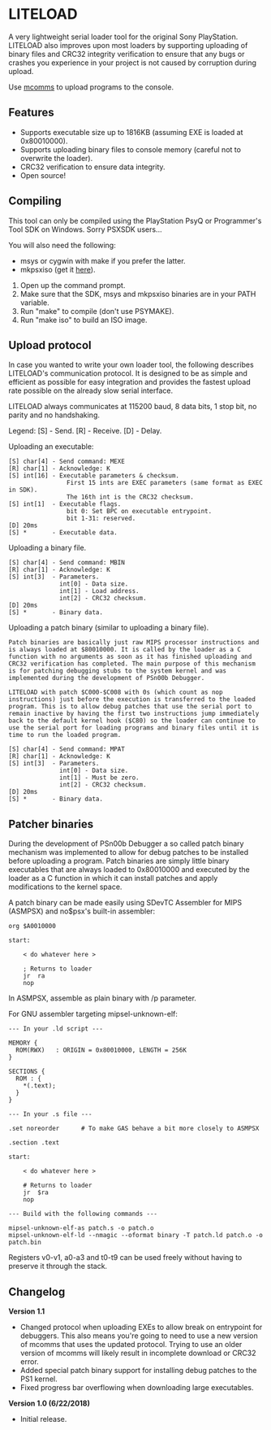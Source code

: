 # LITELOAD
A very lightweight serial loader tool for the original Sony PlayStation. LITELOAD also improves upon most loaders by supporting uploading of binary files and CRC32 integrity verification to ensure that any bugs or crashes you experience in your project is not caused by corruption during upload.

Use [mcomms](https://github.com/Lameguy64/mcomms) to upload programs to the console.

## Features
* Supports executable size up to 1816KB (assuming EXE is loaded at 0x80010000).
* Supports uploading binary files to console memory (careful not to overwrite the loader).
* CRC32 verification to ensure data integrity.
* Open source!

## Compiling
This tool can only be compiled using the PlayStation PsyQ or Programmer's Tool SDK on Windows. Sorry PSXSDK users...

You will also need the following:
* msys or cygwin with make if you prefer the latter.
* mkpsxiso (get it [here](https://github.com/Lameguy64/mkpsxiso)).

1. Open up the command prompt.
2. Make sure that the SDK, msys and mkpsxiso binaries are in your PATH variable.
3. Run "make" to compile (don't use PSYMAKE).
4. Run "make iso" to build an ISO image.

## Upload protocol
In case you wanted to write your own loader tool, the following describes LITELOAD's communication protocol. It is designed to be as simple and efficient as possible for easy integration and provides the fastest upload rate possible on the already slow serial interface.

LITELOAD always communicates at 115200 baud, 8 data bits, 1 stop bit, no parity and no handshaking.

Legend:
	[S] - Send.
	[R] - Receive.
	[D] - Delay.

Uploading an executable:

	[S] char[4] - Send command: MEXE
	[R] char[1] - Acknowledge: K
	[S] int[16] - Executable parameters & checksum.
					First 15 ints are EXEC parameters (same format as EXEC in SDK).
					The 16th int is the CRC32 checksum.
	[S] int[1]	- Executable flags.
					bit 0: Set BPC on executable entrypoint.
					bit 1-31: reserved.
	[D] 20ms
	[S] *       - Executable data.
	
Uploading a binary file.

	[S] char[4] - Send command: MBIN
	[R] char[1] - Acknowledge: K
	[S] int[3]  - Parameters.
				  int[0] - Data size.
				  int[1] - Load address.
				  int[2] - CRC32 checksum.
	[D] 20ms
	[S] *       - Binary data.
	
Uploading a patch binary (similar to uploading a binary file).

	Patch binaries are basically just raw MIPS processor instructions and is always loaded at $80010000. It is called by the loader as a C function with no arguments as soon as it has finished uploading and CRC32 verification has completed. The main purpose of this mechanism is for patching debugging stubs to the system kernel and was implemented during the development of PSn00b Debugger.
	
	LITELOAD with patch $C000-$C008 with 0s (which count as nop instructions) just before the execution is transferred to the loaded program. This is to allow debug patches that use the serial port to remain inactive by having the first two instructions jump immediately back to the default kernel hook ($C80) so the loader can continue to use the serial port for loading programs and binary files until it is time to run the loaded program.

	[S] char[4] - Send command: MPAT
	[R] char[1] - Acknowledge: K
	[S] int[3]  - Parameters.
				  int[0] - Data size.
				  int[1] - Must be zero.
				  int[2] - CRC32 checksum.
	[D] 20ms
	[S] *       - Binary data.

	
## Patcher binaries
During the development of PSn00b Debugger a so called patch binary mechanism was implemented to allow for debug patches to be installed before uploading a program. Patch binaries are simply little binary executables that are always loaded to 0x80010000 and executed by the loader as a C function in which it can install patches and apply modifications to the kernel space.

A patch binary can be made easily using SDevTC Assembler for MIPS (ASMPSX) and no$psx's built-in assembler:
```
org $A0010000

start:

	< do whatever here >
	
	; Returns to loader
	jr	ra
	nop
```
In ASMPSX, assemble as plain binary with /p parameter.

For GNU assembler targeting mipsel-unknown-elf:
```
--- In your .ld script ---

MEMORY {
  ROM(RWX)   : ORIGIN = 0x80010000, LENGTH = 256K
}

SECTIONS {
  ROM : {
    *(.text);
  }
}

--- In your .s file ---

.set noreorder		# To make GAS behave a bit more closely to ASMPSX

.section .text

start:

	< do whatever here >
	
	# Returns to loader
	jr	$ra
	nop
	
--- Build with the following commands ---

mipsel-unknown-elf-as patch.s -o patch.o
mipsel-unknown-elf-ld --nmagic --oformat binary -T patch.ld patch.o -o patch.bin

```
Registers v0-v1, a0-a3 and t0-t9 can be used freely without having to preserve it through the stack.


## Changelog

**Version 1.1**
* Changed protocol when uploading EXEs to allow break on entrypoint for debuggers. This also means you're going to need to use a new version of mcomms that uses the updated protocol. Trying to use an older version of mcomms will likely result in incomplete download or CRC32 error.
* Added special patch binary support for installing debug patches to the PS1 kernel.
* Fixed progress bar overflowing when downloading large executables.

**Version 1.0 (6/22/2018)**
* Initial release.
